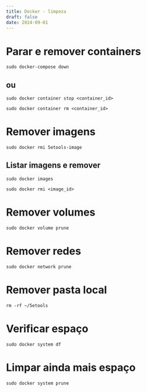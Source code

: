 ```yaml
---
title: Docker - limpeza
draft: false
date: 2024-09-01
---
```

# Parar e remover containers
```
sudo docker-compose down
```
## ou
```
sudo docker container stop <container_id>
```

```
sudo docker container rm <container_id>
```
# Remover imagens
```
sudo docker rmi 5etools-image
```
## Listar imagens e remover

```
sudo docker images
```

```
sudo docker rmi <image_id>
```

# Remover volumes
```
sudo docker volume prune
```

# Remover redes
```
sudo docker network prune
```

# Remover pasta local
```
rm -rf ~/5etools
```

# Verificar espaço
```
sudo docker system df
```

# Limpar ainda mais espaço
```
sudo docker system prune
```